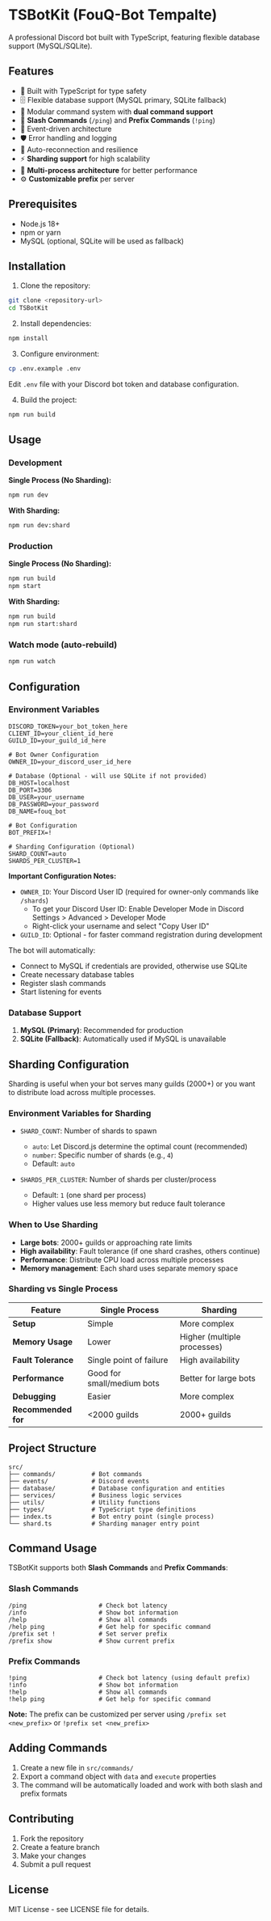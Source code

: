 # TSBotKit (FouQ-Bot Tempalte)

A professional Discord bot built with TypeScript, featuring flexible database support (MySQL/SQLite).

## Features

- 🚀 Built with TypeScript for type safety
- 🗄️ Flexible database support (MySQL primary, SQLite fallback)
- 🔧 Modular command system with **dual command support**
- 💬 **Slash Commands** (`/ping`) and **Prefix Commands** (`!ping`)
- 📝 Event-driven architecture
- 🛡️ Error handling and logging
- 🔄 Auto-reconnection and resilience
- ⚡ **Sharding support** for high scalability
- 🔀 **Multi-process architecture** for better performance
- ⚙️ **Customizable prefix** per server

## Prerequisites

- Node.js 18+ 
- npm or yarn
- MySQL (optional, SQLite will be used as fallback)

## Installation

1. Clone the repository:
```bash
git clone <repository-url>
cd TSBotKit
```

2. Install dependencies:
```bash
npm install
```

3. Configure environment:
```bash
cp .env.example .env
```
Edit `.env` file with your Discord bot token and database configuration.

4. Build the project:
```bash
npm run build
```

## Usage
### Development

**Single Process (No Sharding):**
```bash
npm run dev
```

**With Sharding:**
```bash
npm run dev:shard
```

### Production

**Single Process (No Sharding):**
```bash
npm run build
npm start
```

**With Sharding:**
```bash
npm run build
npm run start:shard
```

### Watch mode (auto-rebuild)
```bash
npm run watch
```

## Configuration

### Environment Variables

```
DISCORD_TOKEN=your_bot_token_here
CLIENT_ID=your_client_id_here
GUILD_ID=your_guild_id_here

# Bot Owner Configuration
OWNER_ID=your_discord_user_id_here

# Database (Optional - will use SQLite if not provided)
DB_HOST=localhost
DB_PORT=3306
DB_USER=your_username
DB_PASSWORD=your_password
DB_NAME=fouq_bot

# Bot Configuration
BOT_PREFIX=!

# Sharding Configuration (Optional)
SHARD_COUNT=auto
SHARDS_PER_CLUSTER=1
```

**Important Configuration Notes:**
- `OWNER_ID`: Your Discord User ID (required for owner-only commands like `/shards`)
  - To get your Discord User ID: Enable Developer Mode in Discord Settings > Advanced > Developer Mode
  - Right-click your username and select "Copy User ID"
- `GUILD_ID`: Optional - for faster command registration during development

The bot will automatically:
- Connect to MySQL if credentials are provided, otherwise use SQLite
- Create necessary database tables
- Register slash commands
- Start listening for events

### Database Support

1. **MySQL (Primary)**: Recommended for production
2. **SQLite (Fallback)**: Automatically used if MySQL is unavailable

## Sharding Configuration

Sharding is useful when your bot serves many guilds (2000+) or you want to distribute load across multiple processes.

### Environment Variables for Sharding

- `SHARD_COUNT`: Number of shards to spawn
  - `auto`: Let Discord.js determine the optimal count (recommended)
  - `number`: Specific number of shards (e.g., `4`)
  - Default: `auto`

- `SHARDS_PER_CLUSTER`: Number of shards per cluster/process
  - Default: `1` (one shard per process)
  - Higher values use less memory but reduce fault tolerance

### When to Use Sharding

- **Large bots**: 2000+ guilds or approaching rate limits
- **High availability**: Fault tolerance (if one shard crashes, others continue)
- **Performance**: Distribute CPU load across multiple processes
- **Memory management**: Each shard uses separate memory space

### Sharding vs Single Process

| Feature | Single Process | Sharding |
|---------|----------------|----------|
| **Setup** | Simple | More complex |
| **Memory Usage** | Lower | Higher (multiple processes) |
| **Fault Tolerance** | Single point of failure | High availability |
| **Performance** | Good for small/medium bots | Better for large bots |
| **Debugging** | Easier | More complex |
| **Recommended for** | <2000 guilds | 2000+ guilds |

## Project Structure

```
src/
├── commands/          # Bot commands
├── events/            # Discord events
├── database/          # Database configuration and entities
├── services/          # Business logic services
├── utils/             # Utility functions
├── types/             # TypeScript type definitions
├── index.ts           # Bot entry point (single process)
└── shard.ts           # Sharding manager entry point
```

## Command Usage

TSBotKit supports both **Slash Commands** and **Prefix Commands**:

### Slash Commands
```
/ping                    # Check bot latency
/info                    # Show bot information
/help                    # Show all commands
/help ping               # Get help for specific command
/prefix set !            # Set server prefix
/prefix show             # Show current prefix
```

### Prefix Commands
```
!ping                    # Check bot latency (using default prefix)
!info                    # Show bot information
!help                    # Show all commands
!help ping               # Get help for specific command
```

**Note:** The prefix can be customized per server using `/prefix set <new_prefix>` or `!prefix set <new_prefix>`

## Adding Commands

1. Create a new file in `src/commands/`
2. Export a command object with `data` and `execute` properties
3. The command will be automatically loaded and work with both slash and prefix formats

## Contributing

1. Fork the repository
2. Create a feature branch
3. Make your changes
4. Submit a pull request

## License

MIT License - see LICENSE file for details.